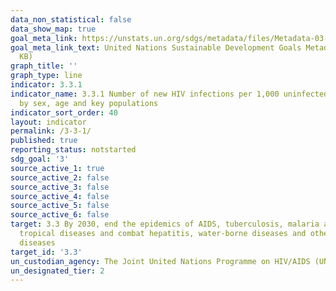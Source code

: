 ```yaml
---
data_non_statistical: false
data_show_map: true
goal_meta_link: https://unstats.un.org/sdgs/metadata/files/Metadata-03-03-01.pdf
goal_meta_link_text: United Nations Sustainable Development Goals Metadata (PDF 372
  KB)
graph_title: ''
graph_type: line
indicator: 3.3.1
indicator_name: 3.3.1 Number of new HIV infections per 1,000 uninfected population,
  by sex, age and key populations
indicator_sort_order: 40
layout: indicator
permalink: /3-3-1/
published: true
reporting_status: notstarted
sdg_goal: '3'
source_active_1: true
source_active_2: false
source_active_3: false
source_active_4: false
source_active_5: false
source_active_6: false
target: 3.3 By 2030, end the epidemics of AIDS, tuberculosis, malaria and neglected
  tropical diseases and combat hepatitis, water-borne diseases and other communicable
  diseases
target_id: '3.3'
un_custodian_agency: The Joint United Nations Programme on HIV/AIDS (UNAIDS)
un_designated_tier: 2
---
```

